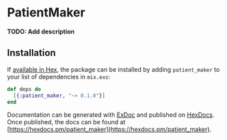 # PatientMaker

**TODO: Add description**

## Installation

If [available in Hex](https://hex.pm/docs/publish), the package can be installed
by adding `patient_maker` to your list of dependencies in `mix.exs`:

```elixir
def deps do
  [{:patient_maker, "~> 0.1.0"}]
end
```

Documentation can be generated with [ExDoc](https://github.com/elixir-lang/ex_doc)
and published on [HexDocs](https://hexdocs.pm). Once published, the docs can
be found at [https://hexdocs.pm/patient_maker](https://hexdocs.pm/patient_maker).

